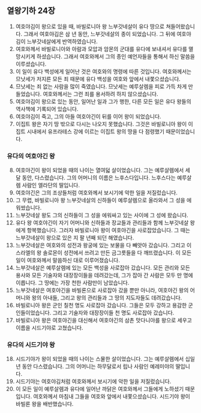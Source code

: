 ## 열왕기하 24장

1. 여호야김이 왕으로 있을 때, 바빌로니아 왕 느부갓네살이 유다 땅으로 쳐들어왔습니다. 그래서 여호야김은 삼 년 동안, 느부갓네살의 종이 되었습니다. 그 뒤에 여호야김이 느부갓네살에게 반역하였습니다.
2. 여호와께서 바빌로니아와 아람과 모압과 암몬의 군대를 유다에 보내셔서 유다를 멸망시키게 하셨습니다. 그래서 여호와께서 그의 종인 예언자들을 통해서 하신 말씀을 이루셨습니다.
3. 이 일이 유다 백성에게 일어난 것은 여호와의 명령에 따른 것입니다. 여호와께서는 므낫세가 저지른 모든 죄 때문에 유다 백성을 여호와 앞에서 내쫓으셨습니다.
4. 므낫세는 죄 없는 사람을 많이 죽였습니다. 므낫세는 예루살렘을 피로 가득 차게 만들었습니다. 여호와께서는 그런 죄를 용서하려 하지 않으셨습니다.
5. 여호야김이 왕으로 있는 동안, 일어난 일과 그가 행한, 다른 모든 일은 유다 왕들의 역사책에 기록되어 있습니다.
6. 여호야김이 죽고, 그의 아들 여호야긴이 뒤를 이어 왕이 되었습니다.
7. 이집트 왕은 자기 땅 밖으로 다시는 나오지 못했습니다. 그것은 바빌로니아 왕이 이집트 시내에서 유프라테스 강에 이르는 이집트 왕의 땅을 다 점령했기 때문이었습니다.
### 유다의 여호야긴 왕
8. 여호야긴이 왕이 되었을 때의 나이는 열여덟 살이었습니다. 그는 예루살렘에서 세 달 동안, 다스렸습니다. 그의 어머니의 이름은 느후스다입니다. 느후스다는 예루살렘 사람인 엘라단의 딸입니다.
9. 여호야긴은 그의 조상들처럼 여호와께서 보시기에 악한 일을 저질렀습니다.
10. 그 무렵, 바빌로니아 왕 느부갓네살의 신하들이 예루살렘으로 올라와서 그 성을 에워쌌습니다.
11. 느부갓네살 왕도 그의 신하들이 그 성을 에워싸고 있는 사이에 그 성에 왔습니다.
12. 유다 왕 여호야긴이 자기 어머니와 신하들과 장교들과 관리들과 함께 느부갓네살 왕에게 항복했습니다. 그러자 바빌로니아 왕이 여호야긴을 사로잡았습니다. 그 때는 느부갓네살이 왕으로 있은 지 팔 년째 되던 해였습니다.
13. 느부갓네살은 여호와의 성전과 왕궁에 있는 보물을 다 빼앗아 갔습니다. 그리고 이스라엘의 왕 솔로몬이 성전에서 쓰려고 만든 금그릇들을 다 깨뜨렸습니다. 이 모든 일이 여호와께서 말씀하신 대로 이루어졌습니다.
14. 느부갓네살은 예루살렘에 있는 모든 백성을 사로잡아 갔습니다. 모든 관리와 모든 용사와 모든 기술자와 대장장이들을 데려갔는데, 그가 잡아 간 사람은 모두 만 명에 이릅니다. 그 땅에는 가장 천한 사람만이 남았습니다.
15. 느부갓네살은 여호야긴을 바빌론으로 사로잡아 갔을 뿐만 아니라, 여호야긴 왕의 어머니와 왕의 아내들, 그리고 왕의 관리들과 그 땅의 지도자들도 데려갔습니다.
16. 바빌로니아 왕은 군인 칠천 명도 사로잡아 갔습니다. 그들은 모두 강하고 용감한 군인들이었습니다. 그리고 기술자와 대장장이들 천 명도 사로잡아 갔습니다.
17. 바빌로니아 왕은 여호야긴을 대신해서 여호야긴의 삼촌 맛다니야를 왕으로 세우고 이름을 시드기야로 고쳤습니다.
### 유다의 시드기야 왕
18. 시드기야가 왕이 되었을 때의 나이는 스물한 살이었습니다. 그는 예루살렘에서 십일 년 동안 다스렸습니다. 그의 어머니는 하무달로서 립나 사람인 예레미야의 딸입니다.
19. 시드기야는 여호야김처럼 여호와께서 보시기에 악한 일을 저질렀습니다.
20. 이 모든 일이 예루살렘과 유다에 일어난 까닭은 여호와께서 그들에게 노하셨기 때문입니다. 여호와께서 마침내 그들을 여호와 앞에서 내쫓으셨습니다. 시드기야 왕이 바빌론 왕을 배반했습니다.